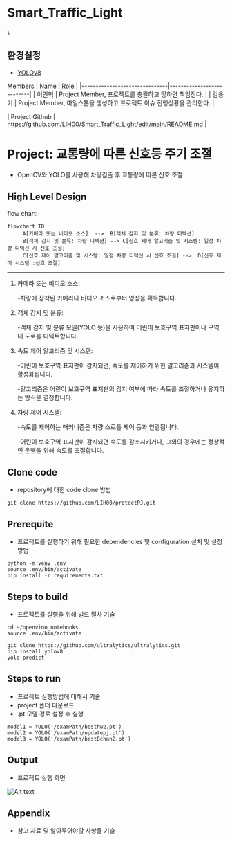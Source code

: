# Smart_Traffic_Light
\
## 환경설정

* [YOLOv8](https://github.com/ultralytics/ultralytics/blob/main/README.md)

Members
| Name           | Role |
|-------------------------------|---------------------------|
| 이인혁 | Project Member, 프로젝트를 총괄하고 망하면 책임진다. |
| 김용기 | Project Member, 마일스톤을 생성하고 프로젝트 이슈 진행상황을 관리한다. |

| Project Github | https://github.com/LIH00/Smart_Traffic_Light/edit/main/README.md |

# Project: 교통량에 따른 신호등 주기 조절

* OpenCV와 YOLO를 사용해 차량검출 후 교통량에 따른 신호 조절 
  
  
## High Level Design

flow chart:

```mermaid
flowchart TD
     A[카메라 또는 비디오 소스]  -->  B[객체 감지 및 분류: 차량 디텍션]
     B[객체 감지 및 분류: 차량 디텍션] --> C[신호 제어 알고리즘 및 시스템: 일정 차량 디텍션 시 신호 조절]
     C[신호 제어 알고리즘 및 시스템: 일정 차량 디텍션 시 신호 조절] -->  D[신호 제어 시스템 :신호 조절]
```     
-------------------

1. 카메라 또는 비디오 소스:

 
     -차량에 장착된 카메라나 비디오 소스로부터 영상을 획득합니다.

   
2. 객체 감지 및 분류:

 
     -객체 감지 및 분류 모델(YOLO 등)을 사용하여 어린이 보호구역 표지판이나 구역 내 도로를 디텍트합니다.

   
3. 속도 제어 알고리즘 및 시스템:


     -어린이 보호구역 표지판이 감지되면, 속도를 제어하기 위한 알고리즘과 시스템이 활성화됩니다.
   
     -알고리즘은 어린이 보호구역 표지판의 감지 여부에 따라 속도를 조절하거나 유지하는 방식을 결정합니다.

  
4. 차량 제어 시스템:


     -속도를 제어하는 매커니즘은 차량 스로틀 제어 등과 연결됩니다.
   
     -어린이 보호구역 표지판이 감지되면 속도를 감소시키거나, 그외의 경우에는 정상적인 운행을 위해 속도를 조절합니다.
## Clone code

* repository에 대한 code clone 방법

```shell
git clone https://github.com/LIH00/protectPJ.git
```

## Prerequite

* 프로잭트를 실행하기 위해 필요한 dependencies 및 configuration 설치 및 설정 방법

```shell
python -m venv .env
source .env/bin/activate
pip install -r requirements.txt
```

## Steps to build

* 프로젝트를 실행을 위해 빌드 절차 기술

```shell
cd ~/openvino_notebooks
source .env/bin/activate

git clone https://github.com/ultralytics/ultralytics.git
pip install yolov8
yolo predict

```

## Steps to run

* 프로젝트 실행방법에 대해서 기술
* project 폴더 다운로드
* .pt 모델 경로 설정 후 실행

```shell
model1 = YOLO('/examPath/besthw2.pt')
model2 = YOLO('/examPath/updatepj.pt')
model3 = YOLO('/examPath/bestBchan2.pt')
```


## Output

* 프로젝트 실행 화면    
  
![Alt text](sample.png)



## Appendix

* 참고 자료 및 알아두어야할 사항들 기술
